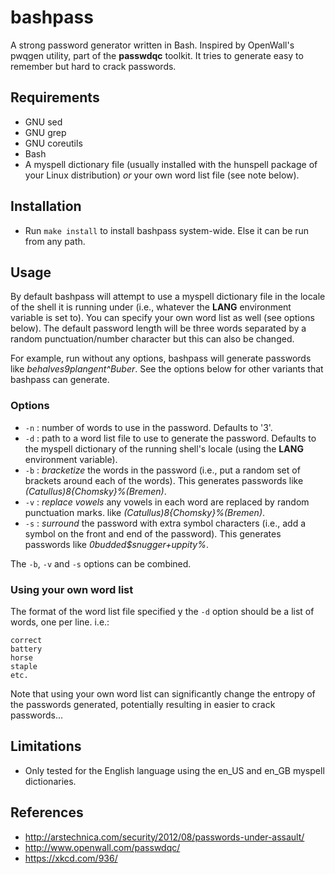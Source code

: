 # bashpass #

A strong password generator written in Bash. Inspired by OpenWall's
pwqgen utility, part of the **passwdqc** toolkit.  It tries to
generate easy to remember but hard to crack passwords.

## Requirements ##

* GNU sed
* GNU grep
* GNU coreutils
* Bash
* A myspell dictionary file (usually installed with the hunspell
  package of your Linux distribution) *or* your own word list file
  (see note below).

## Installation ##

* Run `make install` to install bashpass system-wide.  Else it can be
  run from any path.

## Usage ##

By default bashpass will attempt to use a myspell dictionary file in
the locale of the shell it is running under (i.e., whatever the
**LANG** environment variable is set to). You can specify your own
word list as well (see options below).  The default password length
will be three words separated by a random punctuation/number
character but this can also be changed.

For example, run without any options, bashpass will generate
passwords like *behalves9plangent^Buber*.  See the options below for
other variants that bashpass can generate.

### Options ###

* `-n` : number of words to use in the password. Defaults to '3'.
* `-d` : path to a word list file to use to generate the password.
  Defaults to the myspell dictionary of the running shell's locale
  (using the **LANG** environment variable).
* `-b` : *bracketize* the words in the password (i.e., put a random
  set of brackets around each of the words). This generates passwords
  like *(Catullus)8{Chomsky}%(Bremen)*.
* `-v` : *replace vowels* any vowels in each word are replaced by
  random punctuation marks.
  like *(Catullus)8{Chomsky}%(Bremen)*.
* `-s` : *surround* the password with extra symbol characters (i.e.,
  add a symbol on the front and end of the password). This generates
  passwords like *0budded$snugger+uppity%*.

The `-b`, `-v` and `-s` options can be combined.

### Using your own word list ###

The format of the word list file specified y the `-d` option should be
a list of words, one per line.  i.e.:

```shell
correct
battery
horse
staple
etc.
```

Note that using your own word list can significantly change the
entropy of the passwords generated, potentially resulting in easier to
crack passwords...

## Limitations ##

* Only tested for the English language using the en_US and en_GB myspell
  dictionaries.

## References ##

* http://arstechnica.com/security/2012/08/passwords-under-assault/
* http://www.openwall.com/passwdqc/
* https://xkcd.com/936/

